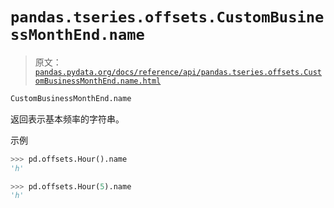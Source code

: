 # `pandas.tseries.offsets.CustomBusinessMonthEnd.name`

> 原文：[`pandas.pydata.org/docs/reference/api/pandas.tseries.offsets.CustomBusinessMonthEnd.name.html`](https://pandas.pydata.org/docs/reference/api/pandas.tseries.offsets.CustomBusinessMonthEnd.name.html)

```py
CustomBusinessMonthEnd.name
```

返回表示基本频率的字符串。

示例

```py
>>> pd.offsets.Hour().name
'h' 
```

```py
>>> pd.offsets.Hour(5).name
'h' 
```
